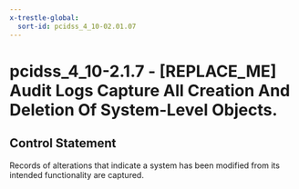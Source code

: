 ```yaml
---
x-trestle-global:
  sort-id: pcidss_4_10-02.01.07
---
```


# pcidss_4_10-2.1.7 - \[REPLACE_ME\] Audit Logs Capture All Creation And Deletion Of System-Level Objects.

## Control Statement

Records of alterations that indicate a system has been modified from its intended
functionality are captured.
